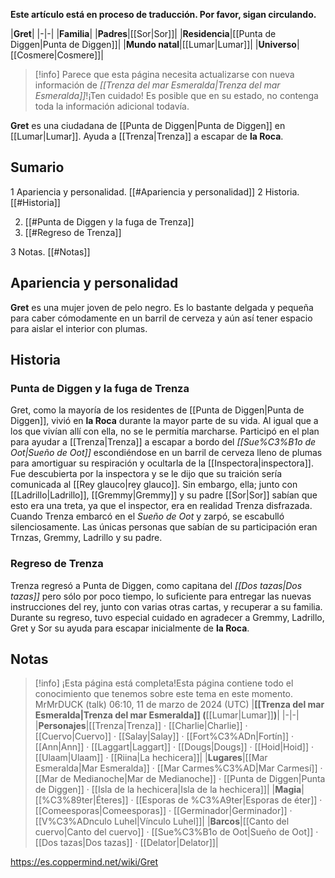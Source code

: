 **Este artículo está en proceso de traducción. Por favor, sigan circulando.**


|**Gret**|
|-|-|
|**Familia**|
|**Padres**|[[Sor\|Sor]]|
|**Residencia**|[[Punta de Diggen\|Punta de Diggen]]|
|**Mundo natal**|[[Lumar\|Lumar]]|
|**Universo**|[[Cosmere\|Cosmere]]|

> [!info] Parece que esta página necesita actualizarse con nueva información de *[[Trenza del mar Esmeralda\|Trenza del mar Esmeralda]]*!¡Ten cuidado! Es posible que en su estado, no contenga toda la información adicional todavía.

**Gret** es una ciudadana de [[Punta de Diggen\|Punta de Diggen]] en [[Lumar\|Lumar]]. Ayuda a [[Trenza\|Trenza]] a escapar de **la Roca**. 

## Sumario

1 Apariencia y personalidad. [[#Apariencia y personalidad]] 
2 Historia. [[#Historia]] 

2. [[#Punta de Diggen y la fuga de Trenza]] 
2. [[#Regreso de Trenza]] 


3 Notas. [[#Notas]] 


## Apariencia y personalidad
**Gret** es una mujer joven de pelo negro. Es lo bastante delgada y pequeña para caber cómodamente en un barril de cerveza y aún así tener espacio para aislar el interior con plumas.

## Historia
### Punta de Diggen y la fuga de Trenza
Gret, como la mayoría de los residentes de [[Punta de Diggen\|Punta de Diggen]], vivió en **la Roca** durante la mayor parte de su vida. Al igual que a los que vivían allí con ella, no se le permitía marcharse.
Participó en el plan para ayudar a [[Trenza\|Trenza]] a escapar a bordo del *[[Sue%C3%B1o de Oot\|Sueño de Oot]]* escondiéndose en un barril de cerveza lleno de plumas para amortiguar su respiración y ocultarla de la [[Inspectora\|inspectora]]. Fue descubierta por la inspectora y se le dijo que su traición sería comunicada al [[Rey glauco\|rey glauco]]. Sin embargo, ella; junto con [[Ladrillo\|Ladrillo]], [[Gremmy\|Gremmy]] y su padre [[Sor\|Sor]] sabían que esto era una treta, ya que el inspector, era en realidad Trenza disfrazada. Cuando Trenza embarcó en el *Sueño de Oot* y zarpó, se escabulló silenciosamente. Las únicas personas que sabían de su participación eran Trnzas, Gremmy, Ladrillo y su padre.

### Regreso de Trenza
Trenza regresó a Punta de Diggen, como capitana del *[[Dos tazas\|Dos tazas]]* pero sólo por poco tiempo, lo suficiente para entregar las nuevas instrucciones del rey, junto con varias otras cartas, y recuperar a su familia. Durante su regreso, tuvo especial cuidado en agradecer a Gremmy, Ladrillo, Gret y Sor su ayuda para escapar inicialmente de **la Roca**.

## Notas

> [!info] ¡Esta página está completa!Esta página contiene todo el conocimiento que tenemos sobre este tema en este momento.
MrMrDUCK (talk) 06:10, 11 de marzo de 2024 (UTC)
|**[[Trenza del mar Esmeralda\|Trenza del mar Esmeralda]] (**[[Lumar\|Lumar]]**)**|
|-|-|
|**Personajes**|[[Trenza\|Trenza]] · [[Charlie\|Charlie]] · [[Cuervo\|Cuervo]] · [[Salay\|Salay]] · [[Fort%C3%ADn\|Fortín]] · [[Ann\|Ann]] · [[Laggart\|Laggart]] · [[Dougs\|Dougs]] · [[Hoid\|Hoid]] · [[Ulaam\|Ulaam]] · [[Riina\|La hechicera]]|
|**Lugares**|[[Mar Esmeralda\|Mar Esmeralda]] · [[Mar Carmes%C3%AD\|Mar Carmesí]] · [[Mar de Medianoche\|Mar de Medianoche]] · [[Punta de Diggen\|Punta de Diggen]] · [[Isla de la hechicera\|Isla de la hechicera]]|
|**Magia**|[[%C3%89ter\|Éteres]] · [[Esporas de %C3%A9ter\|Esporas de éter]] · [[Comeesporas\|Comeesporas]] · [[Germinador\|Germinador]] · [[V%C3%ADnculo Luhel\|Vínculo Luhel]]|
|**Barcos**|[[Canto del cuervo\|Canto del cuervo]] · [[Sue%C3%B1o de Oot\|Sueño de Oot]] · [[Dos tazas\|Dos tazas]] · [[Delator\|Delator]]|



https://es.coppermind.net/wiki/Gret